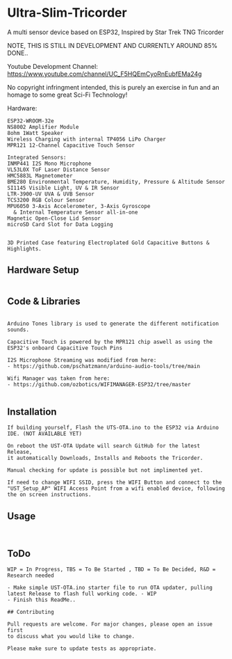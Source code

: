 # Ultra-Slim-Tricorder
A multi sensor device based on ESP32, Inspired by Star Trek TNG Tricorder

NOTE, THIS IS STILL IN DEVELOPMENT AND CURRENTLY AROUND 85% DONE..

Youtube Development Channel:
https://www.youtube.com/channel/UC_F5HQEmCyoRnEubfEMa24g

No copyright infringment intended, this is purely an exercise in fun and an homage to some great Sci-Fi Technology!


Hardware:
```
ESP32-WROOM-32e
NS8002 Amplifier Module
8ohm 1Watt Speaker
Wireless Charging with internal TP4056 LiPo Charger
MPR121 12-Channel Capacitive Touch Sensor

Integrated Sensors:
INMP441 I2S Mono Microphone
VL53L0X ToF Laser Distance Sensor
HMC5883L Magnetometer
BME280 Environmental Temperature, Humidity, Pressure & Altitude Sensor
SI1145 Visible Light, UV & IR Sensor
LTR-3900-UV UVA & UVB Sensor
TCS3200 RGB Colour Sensor
MPU6050 3-Axis Accelerometer, 3-Axis Gyroscope
  & Internal Temperature Sensor all-in-one
Magnetic Open-Close Lid Sensor
microSD Card Slot for Data Logging


3D Printed Case featuring Electroplated Gold Capacitive Buttons & Highlights.
```

## Hardware Setup
```

```

## Code & Libraries
```

Arduino Tones library is used to generate the different notification sounds.

Capacitive Touch is powered by the MPR121 chip aswell as using the ESP32's onboard Capacitive Touch Pins

I2S Microphone Streaming was modified from here:
- https://github.com/pschatzmann/arduino-audio-tools/tree/main

Wifi Manager was taken from here:
- https://github.com/ozbotics/WIFIMANAGER-ESP32/tree/master


```

## Installation
```
If building yourself, Flash the UTS-OTA.ino to the ESP32 via Arduino IDE. (NOT AVAILABLE YET)

On reboot the UST-OTA Update will search GitHub for the latest Release,
it automatically Downloads, Installs and Reboots the Tricorder.

Manual checking for update is possible but not implimented yet.

If need to change WIFI SSID, press the WIFI Button and connect to the
"UST_Setup_AP" WIFI Access Point from a wifi enabled device, following the on screen instructions.
```

## Usage
```


```

## ToDo
```
WIP = In Progress, TBS = To Be Started , TBD = To Be Decided, R&D = Research needed

- Make simple UST-OTA.ino starter file to run OTA updater, pulling latest Release to flash full working code. - WIP
- Finish this ReadMe..

```

```
## Contributing

Pull requests are welcome. For major changes, please open an issue first
to discuss what you would like to change.

Please make sure to update tests as appropriate.

```




